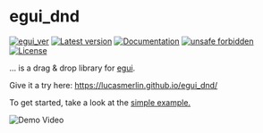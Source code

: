 # egui_dnd

[![egui_ver](https://img.shields.io/badge/egui-0.22.0-blue)](https://github.com/emilk/egui)
[![Latest version](https://img.shields.io/crates/v/egui_dnd.svg)](https://crates.io/crates/egui_dnd)
[![Documentation](https://docs.rs/egui_dnd/badge.svg)](https://docs.rs/egui_dnd)
[![unsafe forbidden](https://img.shields.io/badge/unsafe-forbidden-success.svg)](https://github.com/rust-secure-code/safety-dance/)
[![License](https://img.shields.io/crates/l/egui_dnd.svg)](https://crates.io/crates/egui_dnd)

... is a drag & drop library for [egui](https://github.com/emilk/egui). 

Give it a try here: <https://lucasmerlin.github.io/egui_dnd/>



To get started, take a look at the [simple example.](https://github.com/lucasmerlin/egui_dnd/blob/main/examples/simple.rs)


![Demo Video](https://github.com/lucasmerlin/egui_dnd/assets/8009393/06bf39e0-e0ca-4831-b2f1-5c710eabee7a)
